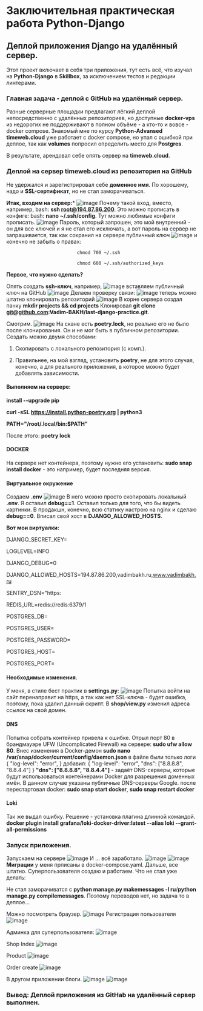 # Заключительная практическая работа Python-Django

## Деплой приложения Django на удалённый сервер.

Этот проект включает в себя три приложения, тут есть всё, что изучал
на **Python-Django** в **Skillbox**, за исключением тестов и редакции линтерами. 

### Главная задача - деплой с GitHub на удалённый сервер.
Разные серверные площадки предлагают лёгкий деплой непосредственно с удалённых
репозиториев, но доступные **docker-vps** из недорогих не поддерживают в полном объёме - а
кто-то и вовсе - docker compose. 
Знакомый мне по курсу **Python-Advansed** **timeweb.cloud** уже работает с  docker compose,
но упал с ошибкой при деплое, так как **volumes** попросил определить место для **Postgres**.

В результате, арендовал себе опять сервер на **timeweb.cloud**.

### Деплой на сервер timeweb.cloud из репозитория на GitHub
Не удержался и зарегистрировал себе **доменное имя**. По хорошему, надо и **SSL-сертификат**,
но не стал заморачиваться.

**Итак, входим на сервер:***
![image](https://github.com/user-attachments/assets/29c8308c-719c-4f50-ba09-a7bef4401379)
Почему такой вход, вместо, например, bash: **ssh root@194.87.86.200**. Это можно прописать 
в конфиге: bash: **nano ~/.ssh/config**. Тут можно любимые конфиги прописать.
![image](https://github.com/user-attachments/assets/67194519-99a3-448e-a9ff-3dddb7507a1c)
Пароль, который запрошен, это мой внутренний - он для все ключей и я не стал его исключать,
а вот пароль на сервер не запрашивается, так как сохранил на сервере публичный ключ
![image](https://github.com/user-attachments/assets/2759cd36-ad8d-4848-95fc-a8686e56e3f4)
и конечно не забыть о правах: 
                              
                              chmod 700 ~/.ssh
                               
                              chmod 600 ~/.ssh/authorized_keys



**Первое, что нужно сделать?**

Опять создать **ssh-ключ**, например,
![image](https://github.com/user-attachments/assets/d44bdab9-4fc8-455c-a08c-935954cbbe0c)
вставляем публичный ключ на GitHub
![image](https://github.com/user-attachments/assets/0dd7cc4d-adef-4be2-a153-96a31a77f5ed)
Делаем проверку связи:
![image](https://github.com/user-attachments/assets/081f7f94-7ab8-45aa-9aad-aa8cbc665949)
теперь можно штатно клонировать репозиторий
![image](https://github.com/user-attachments/assets/b0421c9f-7f51-4946-9cbf-77b3356234e8)
В корне сервера создал панку **mkdir projects && cd projects**
Клонировал **git clone git@github.com:Vadim-BAKH/last-django-practice.git**.

Смотрим.
![image](https://github.com/user-attachments/assets/b2f0427e-fb2d-4b0d-8787-5a3b51b11155)
На скане есть **poetry.lock**, но реально его не было после клонирования. Он и не мог быть 
в публичном репозитории. Создать можно двумя способами:

1. Скопировать с локального репозитория (с комп.).

2. Правильнее, на мой взгляд, установить **poetry**, не для этого случая, конечно, а для
   реального приложения, в которое можно будет добавлять зависимости.

#### Выполняем на сервере:

**install --upgrade pip**

**curl -sSL https://install.python-poetry.org | python3**

**PATH="/root/.local/bin:$PATH"**

После этого:  **poetry lock**

#### DOCKER
На сервере нет контейнера, поэтому нужно его установить:
**sudo snap install docker** - это например, будет последняя версия.

#### Виртуальное окружение
Создаем **.env** 
![image](https://github.com/user-attachments/assets/b147a593-1e40-4d06-a98d-fb79eda8a92f)
В него можно просто скопировать локальный **.env**.
Я оставил **debug==1**. Оставил только для того, что бы видеть картинки. В продакшн, конечно,
всю статику настрою на nginx и сделаю **debug==0**.
Вписал свой хост в **DJANGO_ALLOWED_HOSTS**.

**Вот мои виртуалки:**

DJANGO_SECRET_KEY=

LOGLEVEL=INFO

DJANGO_DEBUG=0

DJANGO_ALLOWED_HOSTS=194.87.86.200,vadimbakh.ru,www.vadimbakh.ru

SENTRY_DSN="https:

REDIS_URL=redis://redis:6379/1

POSTGRES_DB=

POSTGRES_USER=

POSTGRES_PASSWORD=

POSTGRES_HOST=

POSTGRES_PORT=

#### Необходимые изменения.
У меня, в стиле бест практик в **settings.py**:
![image](https://github.com/user-attachments/assets/0a7065e2-1f9f-4a29-9bda-2ca8c5ed0ce5)
Попытка войти на сайт перенаправит на https, а так как нет SSL-ключа - будет ошибка, 
поэтому, пока удалил данный скрипт.
В **shop/view.py** изменил адреса ссылок на свой домен.



#### DNS
Попытка собрать контейнер привела к ошибке. 
Отрыл порт 80 в брандмауэре UFW (Uncomplicated Firewall) на сервере: **sudo ufw allow 80**.
Внес изменения в Docker-демон **sudo nano /var/snap/docker/current/config/daemon.json**
в файле были только логи {
    "log-level":        "error",
}
добавил: {
    "log-level":        "error",
    "dns": ["8.8.8.8", "8.8.4.4"]
}
**"dns": ["8.8.8.8", "8.8.4.4"]** - задаёт DNS-серверы, которые будут использоваться контейнерами Docker 
для разрешения доменных имён. В данном случае указаны публичные DNS-серверы Google.
после перестартовал docker: **sudo snap start docker**, **sudo snap restart docker**

#### Loki
Так же выдал ошибку. 
Решение - установка плагина длинной командой.
**docker plugin install grafana/loki-docker-driver:latest --alias loki --grant-all-permissions**

### Запуск приложения.
Запускаем на сервере
![image](https://github.com/user-attachments/assets/0c76231b-cb4e-40bb-9c6e-d1b491af1ada)
И ... всё заработало.
![image](https://github.com/user-attachments/assets/778310bc-4e0d-41de-96d4-37d69fa4c0ac)
![image](https://github.com/user-attachments/assets/190906bd-fa75-4bdb-bb93-8a6fc5f3a31b)
**Миграции** у меня прписаны в docker-compose.yaml.
Дальше, все штатно. Суперпользователя создаю и работаем.
Что не стал уже делать:

Не стал заморачиватся с **python manage.py makemessages -l ru**/**python manage.py compilemessages**.
Поэтому переводов нет, но задача то в деплое...

Можно посмотреть браузер.
![image](https://github.com/user-attachments/assets/7c16d80c-81ea-4e50-be45-cef5f7346f53)
Регистрация пользователя
![image](https://github.com/user-attachments/assets/c8e621f1-5129-4835-b64a-cc496d9f3638)

Админка для суперпользователя:
![image](https://github.com/user-attachments/assets/928ac589-0665-4cfe-87d8-2a095c0b9e7b)

Shop Index
![image](https://github.com/user-attachments/assets/2add9edc-91e7-4e86-9a03-e95369676ddc)

Product
![image](https://github.com/user-attachments/assets/660a84e6-e0dc-4458-b2db-9d29d5535df6)

Order create
![image](https://github.com/user-attachments/assets/609228fa-f3a6-4778-9a19-75ae47c68239)


В другом приложении блоги.
![image](https://github.com/user-attachments/assets/c5e9f93a-e777-4d53-9376-3e7a8791205b)
![image](https://github.com/user-attachments/assets/9c843c1e-dd18-431a-b017-cd945aae0e17)

### Вывод:  Деплой приложения из GitHab на удалённый сервер выполнен.




























